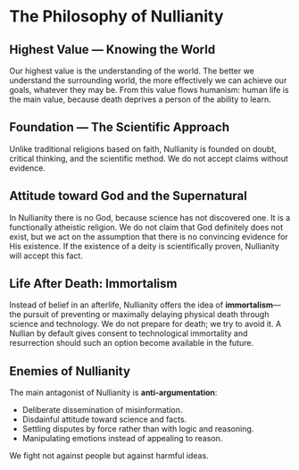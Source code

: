 # The Philosophy of Nullianity

## Highest Value — Knowing the World

Our highest value is the understanding of the world. The better we understand the surrounding world, the more effectively we can achieve our goals, whatever they may be. From this value flows humanism: human life is the main value, because death deprives a person of the ability to learn.

## Foundation — The Scientific Approach

Unlike traditional religions based on faith, Nullianity is founded on doubt, critical thinking, and the scientific method. We do not accept claims without evidence.

## Attitude toward God and the Supernatural

In Nullianity there is no God, because science has not discovered one. It is a functionally atheistic religion. We do not claim that God definitely does not exist, but we act on the assumption that there is no convincing evidence for His existence. If the existence of a deity is scientifically proven, Nullianity will accept this fact.

## Life After Death: Immortalism

Instead of belief in an afterlife, Nullianity offers the idea of **immortalism**—the pursuit of preventing or maximally delaying physical death through science and technology. We do not prepare for death; we try to avoid it. A Nullian by default gives consent to technological immortality and resurrection should such an option become available in the future.

## Enemies of Nullianity

The main antagonist of Nullianity is **anti-argumentation**:

- Deliberate dissemination of misinformation.
- Disdainful attitude toward science and facts.
- Settling disputes by force rather than with logic and reasoning.
- Manipulating emotions instead of appealing to reason.

We fight not against people but against harmful ideas.